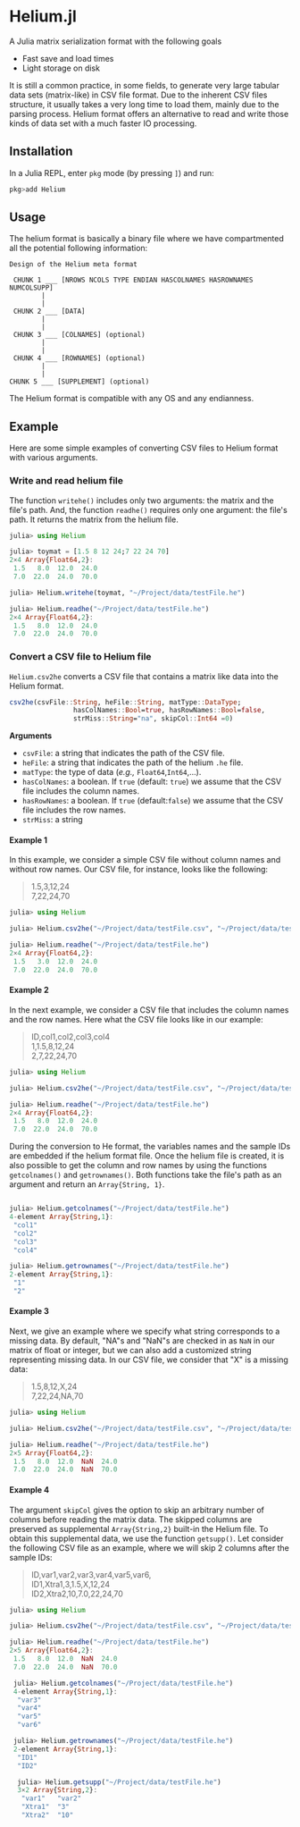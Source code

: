 # Helium.jl

A Julia matrix serialization format with the following goals

* Fast save and load times
* Light storage on disk

It is still a common practice, in some fields, to generate very large tabular data sets (matrix-like) in CSV file format. Due to the inherent CSV files structure, it usually takes a very long time to load them, mainly due to the parsing process. Helium format offers an alternative to read and write those kinds of data set with a much faster IO processing.

## Installation

In a Julia REPL, enter `pkg` mode (by pressing `]`) and run:

```julia
pkg>add Helium
```


## Usage

The helium format is basically a binary file where we have compartmented all the potential following information:

```   
Design of the Helium meta format  

 CHUNK 1 ___ [NROWS NCOLS TYPE ENDIAN HASCOLNAMES HASROWNAMES NUMCOLSUPP]   
        |   
        |   
 CHUNK 2 ___ [DATA]   
        |   
        |   
 CHUNK 3 ___ [COLNAMES] (optional)  
        |  
        |   
 CHUNK 4 ___ [ROWNAMES] (optional)
        |  
        |   
CHUNK 5 ___ [SUPPLEMENT] (optional)
```

The Helium format is compatible with any OS and any endianness.


## Example

Here are some simple examples of converting CSV files to Helium format with various arguments.

### Write and read helium file

The function `writehe()` includes only two arguments: the matrix and the file's path. And, the function `readhe()` requires only one argument: the file's path. It returns the matrix from the helium file.



```julia
julia> using Helium  

julia> toymat = [1.5 8 12 24;7 22 24 70]
2×4 Array{Float64,2}:
 1.5   8.0  12.0  24.0
 7.0  22.0  24.0  70.0

julia> Helium.writehe(toymat, "~/Project/data/testFile.he")

julia> Helium.readhe("~/Project/data/testFile.he")       
2×4 Array{Float64,2}:
 1.5   8.0  12.0  24.0
 7.0  22.0  24.0  70.0

```

### Convert a CSV file to Helium file
`Helium.csv2he` converts a CSV file that contains a matrix like data into the Helium format.

```julia
csv2he(csvFile::String, heFile::String, matType::DataType;
                hasColNames::Bool=true, hasRowNames::Bool=false,
                strMiss::String="na", skipCol::Int64 =0)
```
**Arguments**  

- `csvFile`:  a string that indicates the path of the CSV file.   
- `heFile`: a string that indicates the path of the helium `.he` file.   
- `matType`: the type of data (*e.g.,* `Float64`,`Int64`,...).   
- `hasColNames`: a boolean. If `true` (default: `true`) we assume that the CSV file includes the column names.    
- `hasRowNames`: a boolean. If `true` (default:`false`) we assume that the CSV file includes the row names.
- `strMiss`: a string    

#### Example 1

In this example, we consider a simple CSV file without column names and without row names. Our CSV file, for instance, looks like the following:

> 1.5,3,12,24   
7,22,24,70



```julia
julia> using Helium

julia> Helium.csv2he("~/Project/data/testFile.csv", "~/Project/data/testFile.he", Float64, hasColNames = false)

julia> Helium.readhe("~/Project/data/testFile.he")       
2×4 Array{Float64,2}:
 1.5   3.0  12.0  24.0
 7.0  22.0  24.0  70.0

```

#### Example 2

In the next example, we consider a CSV file that includes the column names and the row names. Here what the CSV file looks like in our example:

> ID,col1,col2,col3,col4  
  1,1.5,8,12,24   
  2,7,22,24,70



```julia
julia> using Helium

julia> Helium.csv2he("~/Project/data/testFile.csv", "~/Project/data/testFile.he", Float64, hasRowNames = true)

julia> Helium.readhe("~/Project/data/testFile.he")
2×4 Array{Float64,2}:
 1.5   8.0  12.0  24.0
 7.0  22.0  24.0  70.0      

```

During the conversion to He format, the variables names and the sample IDs are embedded if the helium format file. Once the helium file is created, it is also possible to get the column and row names by using the functions `getcolnames()` and `getrownames()`. Both functions take the file's path as an argument and return an `Array{String, 1}`.  

```julia

julia> Helium.getcolnames("~/Project/data/testFile.he")   
4-element Array{String,1}:
 "col1"
 "col2"
 "col3"
 "col4"

julia> Helium.getrownames("~/Project/data/testFile.he")   
2-element Array{String,1}:
 "1"
 "2"

```

#### Example 3

Next, we give an example where we specify what string corresponds to a missing data. By default, "NA"s and "NaN"s are checked in as `NaN` in our matrix of float or integer, but we can also add a customized string representing missing data. In our CSV file, we consider that "X" is a missing data:

> 1.5,8,12,X,24   
  7,22,24,NA,70



```julia
julia> using Helium

julia> Helium.csv2he("~/Project/data/testFile.csv", "~/Project/data/testFile.he", Float64, hasColNames = false,  strMiss = "X")

julia> Helium.readhe("~/Project/data/testFile.he")   
2×5 Array{Float64,2}:
 1.5   8.0  12.0  NaN  24.0
 7.0  22.0  24.0  NaN  70.0    
```

#### Example 4

The argument `skipCol` gives the option to skip an arbitrary number of columns before reading the matrix data. The skipped columns are preserved as supplemental `Array{String,2}` built-in the Helium file. To obtain this supplemental data, we use the function `getsupp()`. Let consider the following CSV file as an example, where we will skip 2 columns after the sample IDs:

> ID,var1,var2,var3,var4,var5,var6,   
  ID1,Xtra1,3,1.5,X,12,24   
  ID2,Xtra2,10,7.0,22,24,70



```julia
julia> using Helium

julia> Helium.csv2he("~/Project/data/testFile.csv", "~/Project/data/testFile.he", Float64, hasRowNames = true, strMiss = "x", skipCol = 1)

julia> Helium.readhe("~/Project/data/testFile.he")   
2×5 Array{Float64,2}:
 1.5   8.0  12.0  NaN  24.0
 7.0  22.0  24.0  NaN  70.0

 julia> Helium.getcolnames("~/Project/data/testFile.he")   
 4-element Array{String,1}:
  "var3"
  "var4"
  "var5"
  "var6"

 julia> Helium.getrownames("~/Project/data/testFile.he")   
 2-element Array{String,1}:
  "ID1"
  "ID2"

  julia> Helium.getsupp("~/Project/data/testFile.he")   
  3×2 Array{String,2}:
   "var1"   "var2"
   "Xtra1"  "3"
   "Xtra2"  "10"
  ```
